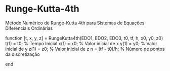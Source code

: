 # Runge-Kutta-4th
Método Numérico de Runge-Kutta 4th para Sistemas de Equações Diferenciais Ordinárias

function [t, x, y, z] = RungeKutta4th(EDO1, EDO2, EDO3, t0, tf, h, x0, y0, z0)
         t(1) = t0;             % Tempo Inicial
         x(1) = x0;             % Valor inicial de x
         y(1) = y0;             % Valor inicial de y
         z(1) = z0;             % Valor inicial de z
         n = (tf - t0)/h;       % Número de pontos da discretização
         
end
